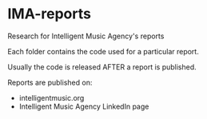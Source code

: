 # IMA-reports
Research for Intelligent Music Agency's reports

Each folder contains the code used for a particular report. 

Usually the code is released AFTER a report is published.

Reports are published on:
- intelligentmusic.org
- Intelligent Music Agency LinkedIn page

